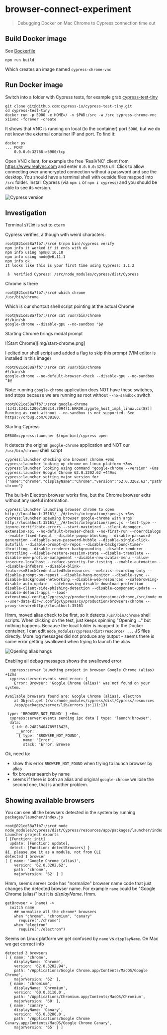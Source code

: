 # browser-connect-experiment
> Debugging Docker on Mac Chrome to Cypress connection time out

## Build Docker image

See [Dockerfile](Dockerfile)

```
npm run build
```

Which creates an image named `cypress-chrome-vnc`

## Run Docker image

Switch into a folder with Cypress tests, for example grab
[cypress-test-tiny](https://github.com/cypress-io/cypress-test-tiny)

```
git clone git@github.com:cypress-io/cypress-test-tiny.git
cd cypress-test-tiny
docker run -p 5900 -e HOME=/ -v $PWD:/src -w /src cypress-chrome-vnc x11vnc -forever -create
```

It shows that VNC is running on local (to the container) port `5900`, but we do
not know the external container IP and port. To find it:

```
docker ps
... PORT
    0.0.0.0:32768->5900/tcp
```

Open VNC client, for example the free 'RealVNC' client from https://www.realvnc.com
and enter `0.0.0.0:32768` url. Click to allow connecting over unencrypted
connection without a password and see the desktop. You should have a terminal shell
with outside files mapped into `/src` folder. Install Cypress (via `npm i` or
`npm i cypress`) and you should be able to see its version.

![Cypress version](img/vnc-docker.png)

## Investigation

Terminal `$TERM` is set to `xterm`

Cypress verifies, although with weird characters:

```
root@821ce58a7fb7:/src# $(npm bin)/cypress verify
npm info it worked if it ends with ok
npm info using npm@3.10.10
npm info using node@v6.11.1
npm info ok
It looks like this is your first time using Cypress: 1.1.2

 â  Verified Cypress! /src/node_modules/cypress/dist/Cypress
```

Chrome is there

```
root@821ce58a7fb7:/src# which chrome
/usr/bin/chrome
```

Which is our shortcut shell script pointing at the actual Chrome

```
root@821ce58a7fb7:/src# cat /usr/bin/chrome
#!/bin/sh
google-chrome --disable-gpu --no-sandbox "$@
```

Starting Chrome brings modal prompt

![Start Chrome][img/start-chrome.png]

I edited our shell script and added a flag to skip this prompt (VIM editor is
installed in this image)

```
root@821ce58a7fb7:/src# cat /usr/bin/chrome
#!/bin/sh
google-chrome --no-default-browser-check --disable-gpu --no-sandbox "$@
```

Note: running `google-chrome` application does NOT have these switches, and
stops because we are running as root without `--no-sandbox` switch.

```
root@821ce58a7fb7:/src# google-chrome
[1343:1343:1206/180314.709471:ERROR:zygote_host_impl_linux.cc(88)] Running as root without --no-sandbox is not supported. See https://crbug.com/638180.
```

Starting Cypress

```
DEBUG=cypress:launcher $(npm bin)/cypress open
```

It detects the original `google-chrome` application and NOT our `/usr/bin/chrome`
shell script

```
cypress:launcher checking one browser chrome +0ms
cypress:launcher looking up chrome on linux platform +3ms
cypress:launcher looking using command "google-chrome --version" +6ms
cypress:launcher Google Chrome 62.0.3202.62 +449ms
cypress:launcher setting major version for {"name":"chrome","displayName":"Chrome","version":"62.0.3202.62","path":"google-chrome"}
```

The built-in Electron browser works fine, but the Chrome browser exits without
any useful information.

```
cypress:launcher launching browser chrome to open http://localhost:35161/__/#/tests/integration/spec.js +3ms
cypress:launcher spawning browser google-chrome with args http://localhost:35161/__/#/tests/integration/spec.js --test-type --ignore-certificate-errors --start-maximized --silent-debugger-extension-api --no-default-browser-check --no-first-run --noerrdialogs --enable-fixed-layout --disable-popup-blocking --disable-password-generation --disable-save-password-bubble --disable-single-click-autofill --disable-prompt-on-repos --disable-background-timer-throttling --disable-renderer-backgrounding --disable-renderer-throttling --disable-restore-session-state --disable-translate --disable-new-profile-management --disable-new-avatar-menu --allow-insecure-localhost --reduce-security-for-testing --enable-automation --disable-infobars --disable-blink-features=BlockCredentialedSubresources --metrics-recording-only --disable-prompt-on-repost --disable-hang-monitor --disable-sync --disable-background-networking --disable-web-resources --safebrowsing-disable-auto-update --safebrowsing-disable-download-protection --disable-client-side-phishing-detection --disable-component-update --disable-default-apps --load-extension=/.config/Cypress/cy/production/extensions/chrome,/src/node_modules/cypress/dist/Cypress/resources/app/packages/extension/theme --user-data-dir=/.config/Cypress/cy/production/browsers/chrome --proxy-server=http://localhost:35161
```

Hmm, moved alias check to be first, so it detects `/usr/bin/chrome` shell scripts.
When clicking on the test, just keeps spinning "Opening ..." but nothing happens.
Because the local folder is mapped to the Docker container, I can edit `node_modules/cypress/dist/resource/ ...` JS files directly. More log messages did
not produce any output - seems there is some error getting swallowed when trying
to launch the alias.

![Opening alias hangs](img/opening-alias.png)

Enabling all debug messages shows the swallowed error

```
  cypress:server launching project in browser Google Chrome (alias) +12ms
  cypress:server:events send error: {
    Error: Browser: 'Google Chrome (alias)' was not found on your system.

Available browsers found are: Google Chrome (alias), electron
    at Object.get (/src/node_modules/cypress/dist/Cypress/resources
    /app/packages/server/lib/errors.js:111:13)

 type: 'BROWSER_NOT_FOUND' } +6ms
  cypress:server:events sending ipc data { type: 'launch:browser',
  data:
   { id: 0.24828404789513425,
     __error:
      { type: 'BROWSER_NOT_FOUND',
        name: 'Error',
        stack: 'Error: Browse
```

Ok, need to:

- show this error `BROWSER_NOT_FOUND` when trying to launch browser by alias
- fix browser search by name
- seems if there is both an alias and original `google-chrome` we lose
  the second one, that is another problem.

## Showing available browsers

You can see all the browsers detected in the system by running `packages/launcher/index.js`

```
root@821ce58a7fb7:/src# node node_modules/cypress/dist/Cypress/resources/app/packages/launcher/index.js
Launcher project exports
{ [Function: init]
  update: [Function: update],
  detect: [Function: detectBrowsers] }
âï¸ please use it as a module, not from CLI
detected 1 browser
[ { name: 'Google Chrome (alias)',
    version: '62.0.3202.62',
    path: 'chrome',
    majorVersion: '62' } ]
```

Hmm, seems server code has "normalize" browser name code that just changes
the detected browser name. For example `name` could be "Google Chrome (alias)"
but it is *displayName*. Hmm.

```
getBrowser = (name) ->
  switch name
    ## normalize all the chrome* browsers
    when "chrome", "chromium", "canary"
      require("./chrome")
    when "electron"
      require("./electron")
```

Seems on Linux platform we get confused by `name` vs `displayName`. On Mac
we get correct info

```
detected 3 browsers
[ { name: 'chrome',
    displayName: 'Chrome',
    version: '62.0.3202.94',
    path: '/Applications/Google Chrome.app/Contents/MacOS/Google Chrome',
    majorVersion: '62' },
  { name: 'chromium',
    displayName: 'Chromium',
    version: '60.0.3110.0',
    path: '/Applications/Chromium.app/Contents/MacOS/Chromium',
    majorVersion: '60' },
  { name: 'canary',
    displayName: 'Canary',
    version: '65.0.3286.0',
    path: '/Applications/Google Chrome Canary.app/Contents/MacOS/Google Chrome Canary',
    majorVersion: '65' } ]
```
